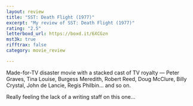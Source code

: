 ```yaml
---
layout: review
title: "SST: Death Flight (1977)"
excerpt: "My review of SST: Death Flight (1977)"
rating: "2.5"
letterboxd_url: https://boxd.it/6XCGzn
mst3k: true
rifftrax: false
category: movie_review

---
```


Made-for-TV disaster movie with a stacked cast of TV royalty — Peter Graves, Tina Louise, Burgess Meredith, Robert Reed, Doug McClure, Billy Crystal, John de Lancie, Regis Philbin... and so on. 

Really feeling the lack of a writing staff on this one...